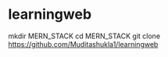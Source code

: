 # learningweb

mkdir MERN_STACK
cd MERN_STACK
git clone https://github.com/Muditashukla1/learningweb
